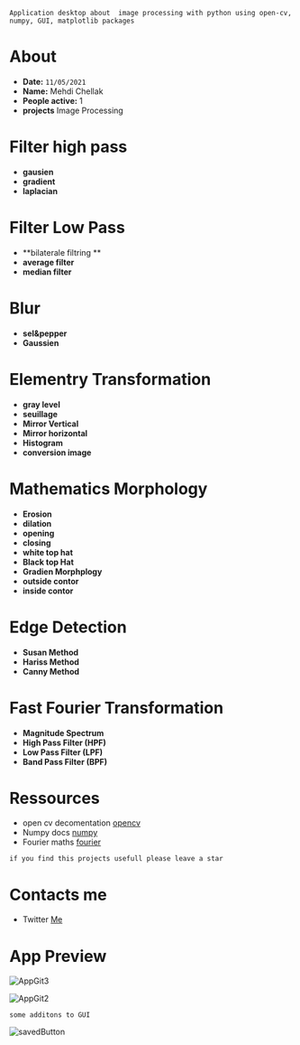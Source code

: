 ```
Application desktop about  image processing with python using open-cv, numpy, GUI, matplotlib packages 
```
# About
- **Date:** `11/05/2021`
- **Name:** Mehdi Chellak
- **People active:**  1
- **projects** Image Processing
# Filter high pass

- **gausien**
- **gradient**
- **laplacian**

# Filter Low Pass
- **bilaterale filtring **
- **average filter**
- **median filter**

# Blur 
- **sel&pepper**
- **Gaussien**
 
# Elementry Transformation 
 - **gray level**
 - **seuillage** 
 - **Mirror Vertical**
 - **Mirror horizontal**
 - **Histogram**
 - **conversion image**

# Mathematics Morphology
- **Erosion**
- **dilation**
- **opening**
- **closing**
- **white top hat**
- **Black top Hat**
- **Gradien Morphplogy**
- **outside contor**
- **inside contor**

# Edge Detection 
 - **Susan Method**
 - **Hariss Method**
 - **Canny Method**
 
# Fast Fourier Transformation
- **Magnitude Spectrum**
- **High Pass Filter (HPF)**
- **Low Pass Filter (LPF)**
- **Band Pass Filter (BPF)**

# Ressources 
  - open cv decomentation [opencv](https://www.google.com/url?sa=t&rct=j&q=&esrc=s&source=web&cd=&cad=rja&uact=8&ved=2ahUKEwiA8tTmkMLwAhV8QRUIHf0BASgQFjAAegQIBRAD&url=https%3A%2F%2Fdocs.opencv.org%2Fmaster%2F&usg=AOvVaw2-9-oEPjE3ICN-sy-b6JIO)
  - Numpy docs [numpy](https://www.google.com/url?sa=t&rct=j&q=&esrc=s&source=web&cd=&cad=rja&uact=8&ved=2ahUKEwitvfOVkcLwAhV0UhUIHRrJB3UQFjAAegQIAxAE&url=https%3A%2F%2Fnumpy.org%2Fdoc%2F&usg=AOvVaw2a_3m0ZLpgxN-0uzQZP6YA)
  - Fourier maths  [fourier](https://www.youtube.com/watch?v=spUNpyF58BY&t=958s)
 
```
if you find this projects usefull please leave a star
```
# Contacts me 
- Twitter [Me](https://twitter.com/sin_moody)

# App Preview
![AppGit3](https://user-images.githubusercontent.com/63523451/117861243-823d7580-b291-11eb-8d51-4c22f9af3746.png)

![AppGit2](https://user-images.githubusercontent.com/63523451/117861687-fd9f2700-b291-11eb-9713-bc2c1ef105c3.png)

```
some additons to GUI 
```
![savedButton](https://user-images.githubusercontent.com/63523451/118415331-fb7e0380-b6a9-11eb-8dc4-1336a479d674.png)




